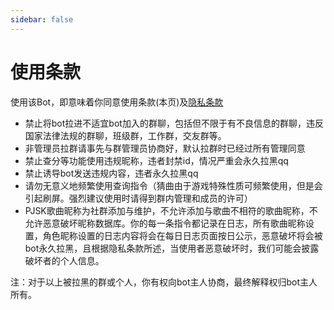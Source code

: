```yaml
---
sidebar: false
---
```

# 使用条款

使用该Bot，即意味着你同意使用条款(本页)及[隐私条款](/privacy/)

- 禁止将bot拉进不适宜bot加入的群聊，包括但不限于有不良信息的群聊，违反国家法律法规的群聊，班级群，工作群，交友群等。
- 非管理员拉群请事先与群管理员协商好，默认拉群时已经过所有管理同意
- 禁止查分等功能使用违规昵称，违者封禁id，情况严重会永久拉黑qq
- 禁止诱导bot发送违规内容，违者永久拉黑qq
- 请勿无意义地频繁使用查询指令（猜曲由于游戏特殊性质可频繁使用，但是会引起刷屏。强烈建议使用时请得到群内管理和成员的许可）
- PJSK歌曲昵称为社群添加与维护，不允许添加与歌曲不相符的歌曲昵称，不允许恶意破坏昵称数据库。你的每一条指令都记录在日志，所有歌曲昵称设置，角色昵称设置的日志内容将会在每日日志页面按日公示，恶意破坏将会被bot永久拉黑，且根据隐私条款所述，当使用者恶意破坏时，我们可能会披露破坏者的个人信息。

注：对于以上被拉黑的群或个人，你有权向bot主人协商，最终解释权归bot主人所有。